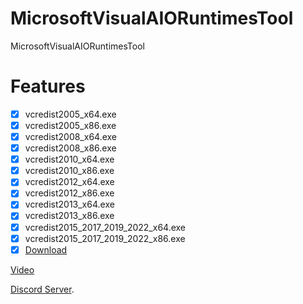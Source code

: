 # MicrosoftVisualAIORuntimesTool
MicrosoftVisualAIORuntimesTool

# Features
- [x] vcredist2005_x64.exe
- [x] vcredist2005_x86.exe
- [x] vcredist2008_x64.exe
- [x] vcredist2008_x86.exe
- [x] vcredist2010_x64.exe
- [x] vcredist2010_x86.exe
- [x] vcredist2012_x64.exe
- [x] vcredist2012_x86.exe
- [x] vcredist2013_x64.exe
- [x] vcredist2013_x86.exe
- [x] vcredist2015_2017_2019_2022_x64.exe
- [x] vcredist2015_2017_2019_2022_x86.exe
- [x] [Download](https://github.com/noradlb1/MicrosoftVisualAIORuntimesTool/releases) 

[Video](https://youtu.be/IiKXPw5t0i4)

[Discord Server]([https://discord.com](https://discord.gg/YMNUCersTM)).

